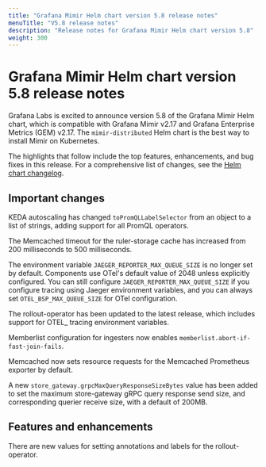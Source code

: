 ```yaml
---
title: "Grafana Mimir Helm chart version 5.8 release notes"
menuTitle: "V5.8 release notes"
description: "Release notes for Grafana Mimir Helm chart version 5.8"
weight: 300
---
```


# Grafana Mimir Helm chart version 5.8 release notes

Grafana Labs is excited to announce version 5.8 of the Grafana Mimir Helm chart, which is compatible with Grafana Mimir v2.17 and Grafana Enterprise Metrics (GEM) v2.17. The `mimir-distributed` Helm chart is the best way to install Mimir on Kubernetes.

The highlights that follow include the top features, enhancements, and bug fixes in this release. For a comprehensive list of changes, see the [Helm chart changelog](https://github.com/grafana/mimir/tree/main/operations/helm/charts/mimir-distributed/CHANGELOG.md).

## Important changes

KEDA autoscaling has changed `toPromQLLabelSelector` from an object to a list of strings, adding support for all PromQL operators.

The Memcached timeout for the ruler-storage cache has increased from 200 milliseconds to 500 milliseconds.

The environment variable `JAEGER_REPORTER_MAX_QUEUE_SIZE` is no longer set by default. Components use OTel's default value of 2048 unless explicitly configured. You can still configure `JAEGER_REPORTER_MAX_QUEUE_SIZE` if you configure tracing using Jaeger environment variables, and you can always set `OTEL_BSP_MAX_QUEUE_SIZE` for OTel configuration.

The rollout-operator has been updated to the latest release, which includes support for OTEL\_ tracing environment variables.

Memberlist configuration for ingesters now enables `memberlist.abort-if-fast-join-fails`.

Memcached now sets resource requests for the Memcached Prometheus exporter by default.

A new `store_gateway.grpcMaxQueryResponseSizeBytes` value has been added to set the maximum store-gateway gRPC query response send size, and corresponding querier receive size, with a default of 200MB.

## Features and enhancements

There are new values for setting annotations and labels for the rollout-operator.
